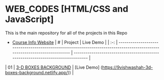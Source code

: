 # WEB_CODES  [HTML/CSS and JavaScript]

This is the main repository for all of the projects in this Repo

-   [Course Info Website](https://50projects50days.com) 
|  #  | Project                                                                                                                     | Live Demo                                                                         |
| :-: | --------------------------------------------------------------------------------------------------------------------------- | --------------------------------------------------------------------------------- |

| 01  | [3-D BOXES BACKGROUND](https://github.com/9vishwashah/WEB_CODES/edit/main/EXPANDING_CARDS)                                       | [Live Demo]
(https://9vishwashah-3d-boxes-background.netlify.app/))               |

